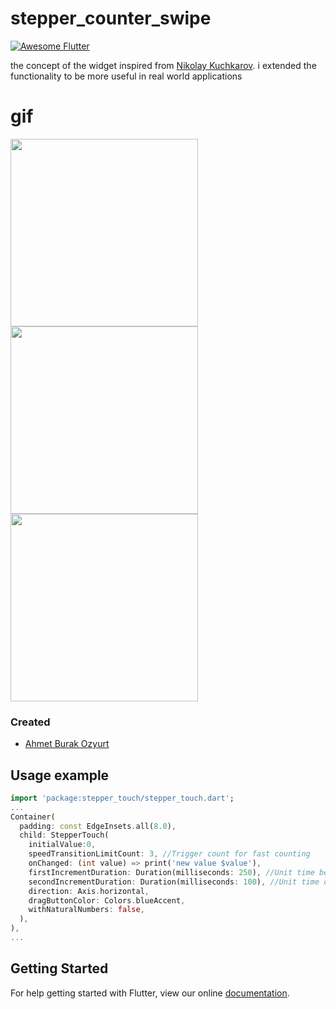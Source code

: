# stepper_counter_swipe
<a href="https://stackoverflow.com/questions/tagged/flutter?sort=votes">
   <img alt="Awesome Flutter" src="https://img.shields.io/badge/Awesome-Flutter-blue.svg?longCache=true&style=flat-square" />
</a>

 the concept of the widget inspired
 from [Nikolay Kuchkarov](https://dribbble.com/shots/5639404-Stepper-XVIII).
 i extended  the functionality to be more useful in real world applications

# gif
<img src="https://github.com/burakozyurt/stepper_counter_swipe/blob/master/documents/blue.gif?raw=true" width="300"/> <img src="https://github.com/burakozyurt/stepper_counter_swipe/blob/master/documents/green.gif?raw=true" width="300"/> <img src="https://github.com/burakozyurt/stepper_counter_swipe/blob/master/documents/red.gif?raw=true" width="300"/>

### Created

* [Ahmet Burak Ozyurt](https://github.com/burakozyurt)

## Usage example

```dart
import 'package:stepper_touch/stepper_touch.dart';
...
Container(
  padding: const EdgeInsets.all(8.0),
  child: StepperTouch(
    initialValue:0, 
    speedTransitionLimitCount: 3, //Trigger count for fast counting
    onChanged: (int value) => print('new value $value'),
    firstIncrementDuration: Duration(milliseconds: 250), //Unit time before fast counting
    secondIncrementDuration: Duration(milliseconds: 100), //Unit time during fast counting
    direction: Axis.horizontal,
    dragButtonColor: Colors.blueAccent,
    withNaturalNumbers: false,
  ),
),
...
```
## Getting Started

For help getting started with Flutter, view our online
[documentation](https://flutter.io/).
